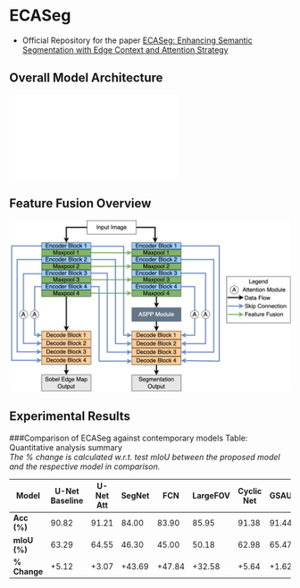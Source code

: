 # ECASeg 
- Official Repository for the paper [ECASeg: Enhancing Semantic Segmentation with Edge Context and Attention Strategy](https://www.sciencedirect.com/science/article/pii/S1877050925009469)
  

**Overall Model Architecture**
---
![Network Architecture](network_arch.pdf)

**Feature Fusion Overview**
---
![Feature Fusion](feature_fusion.png) 

**Experimental Results**
---
###Comparison of ECASeg against contemporary models
Table: Quantitative analysis summary  
*The % change is calculated w.r.t. test mIoU between the proposed model and the respective model in comparison.*

| **Model**     | **U-Net Baseline** | **U-Net Att** | **SegNet** | **FCN** | **LargeFOV** | **Cyclic Net** | **GSAUNet** | **ECASeg (this work)** |
|--------------|--------------------|---------------|------------|--------|--------------|----------------|-------------|-------------------------|
| **Acc (%)**   | 90.82              | 91.21         | 84.00      | 83.90  | 85.95        | 91.38          | 91.44       | **91.86**               |
| **mIoU (%)**  | 63.29              | 64.55         | 46.30      | 45.00  | 50.18        | 62.98          | 65.47       | **66.53**               |
| **% Change**  | +5.12              | +3.07         | +43.69     | +47.84 | +32.58       | +5.64          | +1.62       | -                       |

